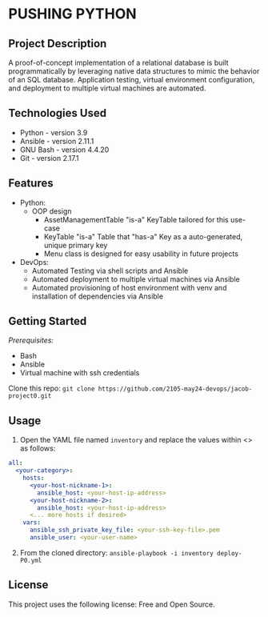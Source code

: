 PUSHING PYTHON  
============
Project Description  
-------------------
A proof-of-concept implementation of a relational database is built programmatically by leveraging native data structures to mimic the behavior of an SQL database. Application testing, virtual environment configuration, and deployment to multiple virtual machines are automated. 

Technologies Used  
-----------------
- Python - version 3.9  
- Ansible - version 2.11.1  
- GNU Bash - version 4.4.20
- Git - version 2.17.1

Features  
-------
- Python:
  - OOP design
    - AssetManagementTable "is-a" KeyTable tailored for this use-case
    - KeyTable "is-a" Table that "has-a" Key as a auto-generated, unique primary key
    - Menu class is designed for easy usability in future projects
- DevOps:
  - Automated Testing via shell scripts and Ansible  
  - Automated deployment to multiple virtual machines via Ansible  
  - Automated provisioning of host environment with venv and installation of dependencies via Ansible

Getting Started  
---------------
*Prerequisites:*
- Bash
- Ansible
- Virtual machine with ssh credentials

Clone this repo: `git clone https://github.com/2105-may24-devops/jacob-project0.git`

Usage  
-----
1) Open the YAML file named `inventory` and replace the values within <> as follows:
```YAML
all:
  <your-category>:
    hosts:
      <your-host-nickname-1>:
        ansible_host: <your-host-ip-address>
      <your-host-nickname-2>:
        ansible_host: <your-host-ip-address>
      <... more hosts if desired>
    vars:
      ansible_ssh_private_key_file: <your-ssh-key-file>.pem
      ansible_user: <your-user-name>
```
2) From the cloned directory: `ansible-playbook -i inventory deploy-P0.yml`

License  
-------
This project uses the following license: Free and Open Source.  
